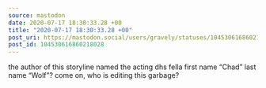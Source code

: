 ```yaml
---
source: mastodon
date: 2020-07-17 18:30:33.28 +00
title: "2020-07-17 18:30:33.28 +00"
post_uri: https://mastodon.social/users/gravely/statuses/104530616860218028
post_id: 104530616860218028
---
```

the author of this storyline named the acting dhs fella first name “Chad” last name “Wolf”? come on, who is editing this garbage?


